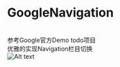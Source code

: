 # GoogleNavigation
</br>参考Google官方Demo todo项目
</br>优雅的实现Navigation栏目切换
</br>![Alt text](https://github.com/cnwutianhao/GoogleNavigation/blob/master/screenshot/demonstration.gif)
